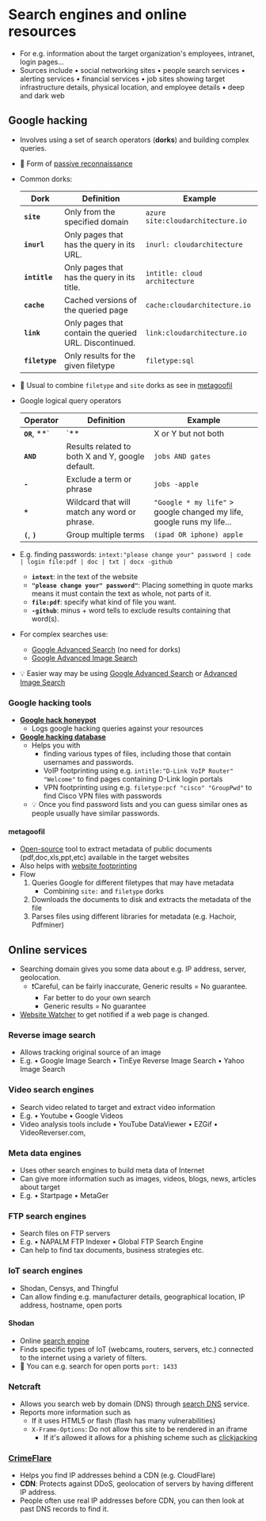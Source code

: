 # Search engines and online resources

- For e.g. information about the target organization's employees, intranet, login pages...
- Sources include • social networking sites • people search services • alerting services • financial services • job sites showing target infrastructure details, physical location, and employee details • deep and dark web

## Google hacking

- Involves using a set of search operators (**dorks**) and building complex queries.
- 📝 Form of [passive reconnaissance](./footprinting-overview.md#passive-footprinting)
- Common dorks:

  | Dork | Definition | Example |
  | ---- | ---------- | ------- |
  | **`site`** | Only from the specified domain | `azure site:cloudarchitecture.io` |
  | **`inurl`** | Only pages that has the query in its URL. | `inurl: cloudarchitecture` |
  | **`intitle`** | Only pages that has the query in its title. | `intitle: cloud architecture` |
  | **`cache`** | Cached versions of the queried page | `cache:cloudarchitecture.io` |
  | **`link`** | Only pages that contain the queried URL. Discontinued. | `link:cloudarchitecture.io` |
  | **`filetype`** | Only results for the given filetype | `filetype:sql` |

- 📝 Usual to combine `filetype` and `site` dorks as see in [metagoofil](#metagoofil)
- Google logical query operators

  | Operator | Definition | Example |
  | ---- | ---------- | ------- |
  | **`OR`**, **`|`** | X or Y but not both | `jobs OR gates`, `jobs | gates` |
  | **`AND`** | Results related to both X and Y, google default. | `jobs AND gates` |
  | **`-`** | Exclude a term or phrase | `jobs ‑apple` |
  | **`*`** | Wildcard that will match any word or phrase. | `"Google * my life"` > google changed my life, google runs my life... |
  | **`(`**, **`)`** | Group multiple terms | `(ipad OR iphone) apple` |

- E.g. finding passwords: `intext:"please change your" password | code | login file:pdf | doc | txt | docx -github`
  - **`intext`**: in the text of the website
  - **`"please change your" password"`**: Placing something in quote marks  means it must contain the text as whole, not parts of it.
  - **`file:pdf`**: specify what kind of file you want.
  - **`-github`**: minus + word tells to exclude results containing that word(s).
- For complex searches use:
  - [Google Advanced Search](https://www.google.com/advanced_search) (no need for dorks)
  - [Google Advanced Image Search](https://www.google.com/advanced_image_search)
- 💡 Easier way may be using [Google Advanced Search](https://www.google.com/advanced_search) or [Advanced Image Search](https://www.google.com/advanced_image_search)

### Google hacking tools

- [**Google hack honeypot**](http://ghh.sourceforge.net)
  - Logs google hacking queries against your resources
- [**Google hacking database**](https://www.exploit-db.com/google-hacking-database)
  - Helps you with
    - finding various types of files, including those that contain usernames and passwords.
    - VoIP footprinting using e.g. `intitle:"D-Link VoIP Router" "Welcome"` to find pages containing D-Link login portals
    - VPN footprinting using e.g. `filetype:pcf "cisco" "GroupPwd"` to find Cisco VPN files with passwords
  - 💡 Once you find password lists and you can guess similar ones as people usually have similar passwords.

#### metagoofil

- [Open-source](https://github.com/laramies/metagoofil) tool to extract metadata of public documents (pdf,doc,xls,ppt,etc) available in the target websites
- Also helps with [website footprinting](./website-footprinting.md)
- Flow
  1. Queries Google for different filetypes that may have metadata
     - Combining `site:` and `filetype` dorks
  2. Downloads the documents to disk and extracts the metadata of the file
  3. Parses files using different libraries for metadata (e.g. Hachoir, Pdfminer)

## Online services

- Searching domain gives you some data about e.g. IP address, server, geolocation.
  - ❗Careful, can be fairly inaccurate, Generic results = No guarantee.
    - Far better to do your own search
    - Generic results = No guarantee
- [Website Watcher](https://www.aignes.com/) to get notified if a web page is changed.

### Reverse image search

- Allows tracking original source of an image
- E.g. • Google Image Search • TinEye Reverse Image Search • Yahoo Image Search

### Video search engines

- Search video related to target and extract video information
- E.g. • Youtube • Google Videos
- Video analysis tools include • YouTube DataViewer • EZGif • VideoReverser.com,

### Meta data engines

- Uses other search engines to build meta data of Internet
- Can give more information such as images, videos, blogs, news, articles about target
- E.g. • Startpage • MetaGer

### FTP search engines

- Search files on FTP servers
- E.g. • NAPALM FTP Indexer • Global FTP Search Engine
- Can help to find tax documents, business strategies etc.

### IoT search engines

- Shodan, Censys, and Thingful
- Can allow finding e.g. manufacturer details, geographical location, IP address, hostname, open ports

#### Shodan

- Online [search engine](https://shodan.io)
- Finds specific types of IoT (webcams, routers, servers, etc.) connected to the internet using a variety of filters.
- 📝 You can e.g. search for open ports `port: 1433`

### Netcraft

- Allows you search web by domain (DNS) through [search DNS](https://searchdns.netcraft.com/) service.
- Reports more information such as
  - If it uses HTML5 or flash (flash has many vulnerabilities)
  - `X-Frame-Options`: Do not allow this site to be rendered in an iframe
    - If it's allowed it allows for a phishing scheme such as [clickjacking](./../13-web-applications/hacking-web-applications.md#clickjacking)

### [CrimeFlare](http://www.crimeflare.org:82/cfs.html)

- Helps you find IP addresses behind a CDN (e.g. CloudFlare)
- **CDN**: Protects against DDoS, geolocation of servers by having different IP address.
- People often use real IP addresses before CDN, you can then look at past DNS records to find it.
